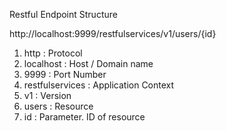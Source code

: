 Restful Endpoint Structure

http://localhost:9999/restfulservices/v1/users/{id}

1.  http            : Protocol
2.  localhost       :   Host / Domain name
3.  9999            : Port Number
4.  restfulservices :   Application Context
5.  v1              :   Version
6.  users           :   Resource
7.  id              :   Parameter. ID of resource 

